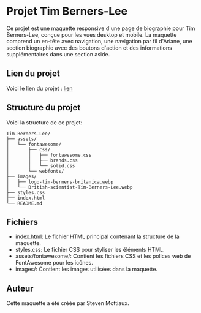# Projet Tim Berners-Lee

Ce projet est une maquette responsive d'une page de biographie pour Tim Berners-Lee, conçue pour les vues desktop et mobile. La maquette comprend un en-tête avec navigation, une navigation par fil d'Ariane, une section biographie avec des boutons d'action et des informations supplémentaires dans une section aside.

## Lien du projet 

Voici le lien du projet :  [lien](https://stevenmottiaux.github.io/tim-berners-lee)

## Structure du projet
Voici la structure de ce projet:
```
Tim-Berners-Lee/
├── assets/
│   └── fontawesome/
│       ├── css/
│       │   ├── fontawesome.css
│       │   ├── brands.css
│       │   └── solid.css
│       └── webfonts/
├── images/
│   ├── logo-tim-berners-britanica.webp
│   └── British-scientist-Tim-Berners-Lee.webp
├── styles.css
├── index.html
└── README.md
```
## Fichiers

* index.html: Le fichier HTML principal contenant la structure de la maquette.
* styles.css: Le fichier CSS pour styliser les éléments HTML.
* assets/fontawesome/: Contient les fichiers CSS et les polices web de FontAwesome pour les icônes.
* images/: Contient les images utilisées dans la maquette.

## Auteur
Cette maquette a été créée par Steven Mottiaux.